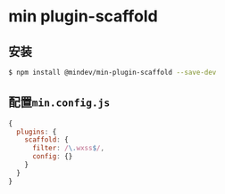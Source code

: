 # min plugin-scaffold

## 安装

``` bash
$ npm install @mindev/min-plugin-scaffold --save-dev
```

## 配置`min.config.js`

``` js
{
  plugins: {
    scaffold: {
      filter: /\.wxss$/,
      config: {}
    }
  }
}
```

